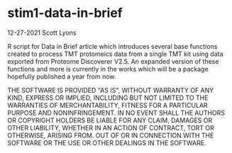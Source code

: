 # stim1-data-in-brief

12-27-2021
Scott Lyons

R script for Data in Brief article which introduces several base functions created to process TMT protomeics data from a single TMT kit using data exported from Proteome Discoverer V2.5. An expanded version of these functions and more is currently in the works which will be a package hopefully published a year from now. 


THE SOFTWARE IS PROVIDED "AS IS", WITHOUT WARRANTY OF ANY KIND, EXPRESS OR IMPLIED, INCLUDING BUT NOT LIMITED TO THE WARRANTIES OF MERCHANTABILITY, FITNESS FOR A PARTICULAR PURPOSE AND NONINFRINGEMENT. IN NO EVENT SHALL THE AUTHORS OR COPYRIGHT HOLDERS BE LIABLE FOR ANY CLAIM, DAMAGES OR OTHER LIABILITY, WHETHER IN AN ACTION OF CONTRACT, TORT OR OTHERWISE, ARISING FROM. OUT OF OR IN CONNECTION WITH THE SOFTWARE OR THE USE OR OTHER DEALINGS IN THE SOFTWARE.

